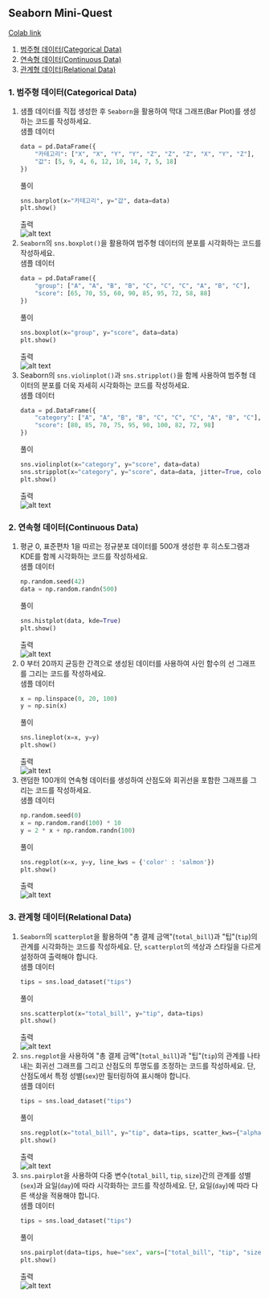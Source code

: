## Seaborn Mini-Quest
[Colab link](https://colab.research.google.com/drive/1M3JL3OloCvK1Lz0oP323eyXiuIpXgag2?usp=sharing)</br>
1. [범주형 데이터(Categorical Data)](#1-범주형-데이터categorical-data)
2. [연속형 데이터(Continuous Data)](#2-연속형-데이터continuous-data)
3. [관계형 데이터(Relational Data)](#3-관계형-데이터relational-data)
### 1. 범주형 데이터(Categorical Data)
1. 샘플 데이터를 직접 생성한 후 `Seaborn`을 활용하여 막대 그래프(Bar Plot)를 생성하는 코드를 작성하세요.</br>
    샘플 데이터
    ```python
    data = pd.DataFrame({
        "카테고리": ["X", "X", "Y", "Y", "Z", "Z", "Z", "X", "Y", "Z"],
        "값": [5, 9, 4, 6, 12, 10, 14, 7, 5, 18]
    })
    ```
    풀이
    ```python
    sns.barplot(x="카테고리", y="값", data=data)
    plt.show()
    ```
    출력</br>
    ![alt text](/3rd/image/seaborn1-1.png)
2. `Seaborn`의 `sns.boxplot()`을 활용하여 범주형 데이터의 분포를 시각화하는 코드를 작성하세요.</br>
    샘플 데이터
    ```python
    data = pd.DataFrame({
        "group": ["A", "A", "B", "B", "C", "C", "C", "A", "B", "C"],
        "score": [65, 70, 55, 60, 90, 85, 95, 72, 58, 88]
    })
    ```
    풀이
    ```python
    sns.boxplot(x="group", y="score", data=data)
    plt.show()
    ```
    출력</br>
    ![alt text](/3rd/image/seaborn1-2.png)
3. Seaborn의 `sns.violinplot()`과 `sns.stripplot()`을 함께 사용하여 범주형 데이터의 분포를 더욱 자세히 시각화하는 코드를 작성하세요.</br>
    샘플 데이터
    ```python
    data = pd.DataFrame({
        "category": ["A", "A", "B", "B", "C", "C", "C", "A", "B", "C"],
        "score": [80, 85, 70, 75, 95, 90, 100, 82, 72, 98]
    })
    ```
    풀이
    ```python
    sns.violinplot(x="category", y="score", data=data)
    sns.stripplot(x="category", y="score", data=data, jitter=True, color="salmon")
    plt.show()
    ```
    출력</br>
    ![alt text](/3rd/image/seaborn1-3.png)
### 2. 연속형 데이터(Continuous Data)
1. 평균 0, 표준편차 1을 따르는 정규분포 데이터를 500개 생성한 후 히스토그램과 KDE를 함께 시각화하는 코드를 작성하세요.</br>
    샘플 데이터
    ```python
    np.random.seed(42)
    data = np.random.randn(500)
    ```
    풀이
    ```python
    sns.histplot(data, kde=True)
    plt.show()
    ```
    출력</br>
    ![alt text](/3rd/image/seaborn2-1.png)
2. 0 부터 20까지 균등한 간격으로 생성된 데이터를 사용하여 사인 함수의 선 그래프를 그리는 코드를 작성하세요.</br>
    샘플 데이터
    ```python
    x = np.linspace(0, 20, 100)
    y = np.sin(x)
    ```
    풀이
    ```python
    sns.lineplot(x=x, y=y)
    plt.show()
    ```
    출력</br>
    ![alt text](/3rd/image/seaborn2-2.png)
3. 랜덤한 100개의 연속형 데이터를 생성하여 산점도와 회귀선을 포함한 그래프를 그리는 코드를 작성하세요.</br>
    샘플 데이터
    ```python
    np.random.seed(0)
    x = np.random.rand(100) * 10
    y = 2 * x + np.random.randn(100)
    ```
    풀이
    ```python
    sns.regplot(x=x, y=y, line_kws = {'color' : 'salmon'})
    plt.show()
    ```
    출력</br>
    ![alt text](/3rd/image/seaborn2-3.png)
### 3. 관계형 데이터(Relational Data)
1. `Seaborn`의 `scatterplot`을 활용하여 "총 결제 금액"(`total_bill`)과 "팁"(`tip`)의 관계를 시각화하는 코드를 작성하세요. 단, `scatterplot`의 색상과 스타일을 다르게 설정하여 출력해야 합니다.</br>
    샘플 데이터
    ```python
    tips = sns.load_dataset("tips")
    ```
    풀이
    ```python
    sns.scatterplot(x="total_bill", y="tip", data=tips)
    plt.show()
    ```
    출력</br>
    ![alt text](/3rd/image/seaborn3-1.png)
2. `sns.regplot`을 사용하여 "총 결제 금액"(`total_bill`)과 "팁"(`tip`)의 관계를 나타내는 회귀선 그래프를 그리고 산점도의 투명도를 조정하는 코드를 작성하세요. 단, 산점도에서 특정 성별(`sex`)만 필터링하여 표시해야 합니다.</br>
    샘플 데이터
    ```python
    tips = sns.load_dataset("tips")
    ```
    풀이
    ```python
    sns.regplot(x="total_bill", y="tip", data=tips, scatter_kws={"alpha": 0.5}, line_kws={'color' : 'salmon'})
    plt.show()
    ```
    출력</br>
    ![alt text](/3rd/image/seaborn3-2.png)
3. `sns.pairplot`을 사용하여 다중 변수(`total_bill`, `tip`, `size`)간의 관계를 성별(`sex`)과 요일(`day`)에 따라 시각화하는 코드를 작성하세요. 단, 요일(`day`)에 따라 다른 색상을 적용해야 합니다.</br>
    샘플 데이터
    ```python
    tips = sns.load_dataset("tips")
    ```
    풀이
    ```python
    sns.pairplot(data=tips, hue="sex", vars=["total_bill", "tip", "size"], palette="coolwarm")
    plt.show()
    ```
    출력</br>
    ![alt text](/3rd/image/seaborn3-3.png)
